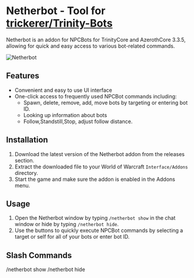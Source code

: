 # Netherbot - Tool for  [trickerer/Trinity-Bots](https://github.com/trickerer/Trinity-Bots)
Netherbot is an addon for NPCBots for TrinityCore and AzerothCore 3.3.5, allowing for quick and easy access to various bot-related commands.

![Netherbot](https://user-images.githubusercontent.com/94380113/216856945-ae4b213e-1b74-4bab-ab78-494f5ad52c4b.png)

## Features
- Convenient and easy to use UI interface
- One-click access to frequently used NPCBot commands including:
  - Spawn, delete, remove, add, move bots by targeting or entering bot ID.
  - Looking up information about bots
  - Follow,Standstill,Stop, adjust follow distance.

## Installation
1. Download the latest version of the Netherbot addon from the releases section.
2. Extract the downloaded file to your World of Warcraft `Interface/Addons` directory.
3. Start the game and make sure the addon is enabled in the Addons menu.

## Usage
1. Open the Netherbot window by typing `/netherbot show` in the chat window or hide by typing `/netherbot hide`.
2. Use the buttons to quickly execute NPCBot commands by selecting a target or self for all of your bots or enter bot ID.

## Slash Commands
/netherbot show
/netherbot hide
